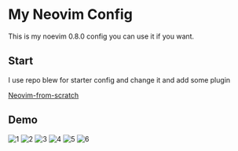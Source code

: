 # My Neovim Config

This is my noevim 0.8.0 config you can use it if you want.

## Start

I use repo blew for starter config and change it and add some plugin <br/>

[Neovim-from-scratch](https://github.com/LunarVim/Neovim-from-scratch)

## Demo

![1](https://user-images.githubusercontent.com/84536899/182431143-c346da21-8748-4455-8ec7-1484c5cd2e86.png)
![2](https://user-images.githubusercontent.com/84536899/203401983-dce93b61-faba-45b2-acf6-d2f9bf8538e0.png)
![3](https://user-images.githubusercontent.com/84536899/203401988-7d347265-4df8-41bb-b5f2-ee8f519475f0.png)
![4](https://user-images.githubusercontent.com/84536899/203401994-960c4be9-f08d-467d-b8f7-34e546ea5bd1.png)
![5](https://user-images.githubusercontent.com/84536899/203402005-5e1cd0af-510c-4cff-9ae9-b5f6b1e0bf4f.png)
![6](https://user-images.githubusercontent.com/84536899/203402010-ee090ad0-5eb7-4194-8389-338b14d830cd.png)
